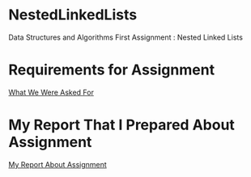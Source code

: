 # NestedLinkedLists
Data Structures and Algorithms First Assignment : Nested Linked Lists

# Requirements for Assignment
[What We Were Asked For](<Requested in Assignment.pdf>)

# My Report That I Prepared About Assignment
[My Report About Assignment](<Assignment Paper.pdf>)
